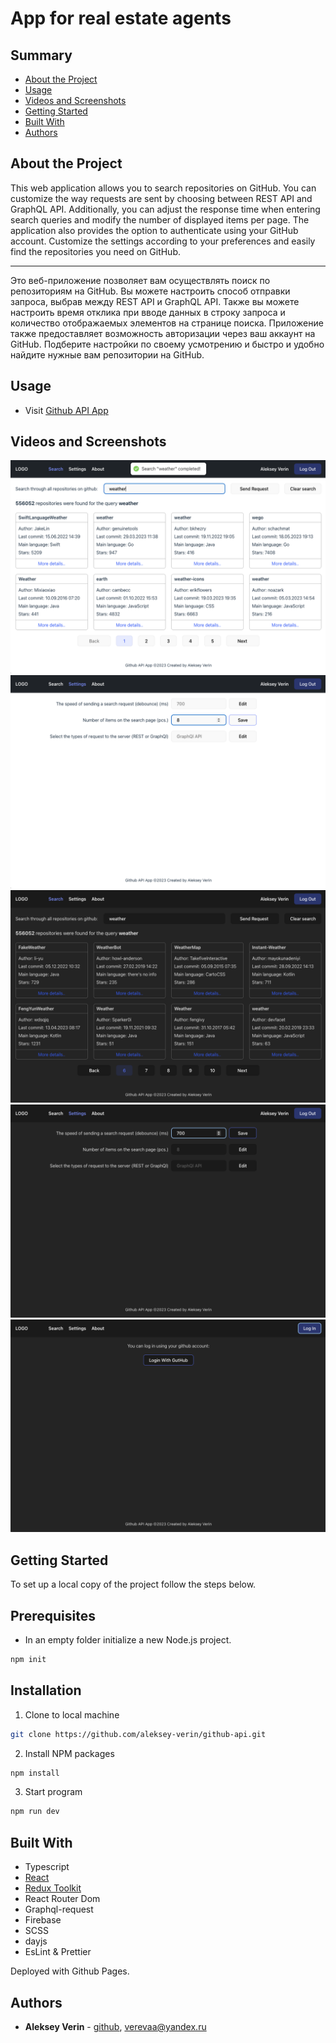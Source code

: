 # App for real estate agents

## Summary

- [About the Project](#about-the-project)
- [Usage](#usage)
- [Videos and Screenshots](#videos-and-screenshots)
- [Getting Started](#getting-started)
- [Built With](#built-with)
- [Authors](#authors)
<!-- - [Acknowledgements](#acknowledgements)
- [License](#license) -->

## About the Project

<p>This web application allows you to search repositories on GitHub. You can customize the way requests are sent by choosing between REST API and GraphQL API. Additionally, you can adjust the response time when entering search queries and modify the number of displayed items per page. The application also provides the option to authenticate using your GitHub account. Customize the settings according to your preferences and easily find the repositories you need on GitHub.</p>
<hr>
<p>Это веб-приложение позволяет вам осуществлять поиск по репозиториям на GitHub. Вы можете настроить способ отправки запроса, выбрав между REST API и GraphQL API. Также вы можете настроить время отклика при вводе данных в строку запроса и количество отображаемых элементов на странице поиска. Приложение также предоставляет возможность авторизации через ваш аккаунт на GitHub. Подберите настройки по своему усмотрению и быстро и удобно найдите нужные вам репозитории на GitHub.</p>

## Usage

- Visit [Github API App](https://aleksey-verin.github.io/github-api)

## Videos and Screenshots

![image of app](/forReadme/image1.png)
![image of app](/forReadme/image2.png)
![image of app](/forReadme/image3.png)
![image of app](/forReadme/image4.png)
![image of app](/forReadme/image5.png)

## Getting Started

To set up a local copy of the project follow the steps below.

## Prerequisites

- In an empty folder initialize a new Node.js project.

```sh
npm init
```

## Installation

1. Clone to local machine

```sh
git clone https://github.com/aleksey-verin/github-api.git
```

2. Install NPM packages

```sh
npm install
```

3. Start program

```sh
npm run dev
```

## Built With

- Typescript
- [React](https://reactjs.org/)
- [Redux Toolkit](https://redux-toolkit.js.org/)
- React Router Dom
- Graphql-request
- Firebase
- SCSS
- dayjs
- EsLint & Prettier

Deployed with Github Pages.

## Authors

- **Aleksey Verin** - [github](https://github.com/aleksey-verin), [verevaa@yandex.ru](mailto:verevaa@yandex.ru)

<!-- ## Acknowledgements
## License -->
